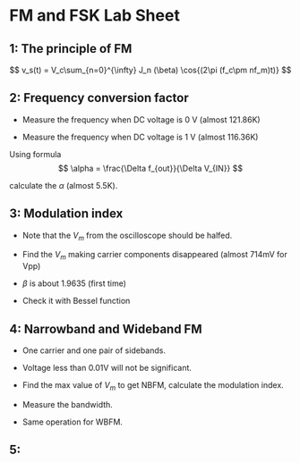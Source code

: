 # FM and FSK Lab Sheet 

## 1: The principle of FM 

$$
v_s(t) = V_c\sum_{n=0}^{\infty} J_n (\beta) \cos{(2\pi (f_c\pm nf_m)t)}
$$

## 2: Frequency conversion factor 


- Measure the frequency when DC voltage is 0 V (almost 121.86K)

- Measure the frequency when DC voltage is 1 V (almost 116.36K)

Using formula 
$$
\alpha = \frac{\Delta f_{out}}{\Delta V_{IN}}
$$

calculate the $\alpha$ (almost 5.5K).

## 3: Modulation index 

- Note that the $V_m$ from the oscilloscope should be halfed.

- Find the $V_m$ making carrier components disappeared (almost 714mV for Vpp)

- $\beta$ is about 1.9635 (first time)

- Check it with Bessel function 

## 4: Narrowband and Wideband FM

- One carrier and one pair of sidebands.

- Voltage less than 0.01V will not be significant.

- Find the max value of $V_m$ to get NBFM, calculate the modulation index.

- Measure the bandwidth.

- Same operation for WBFM. 

## 5: 



